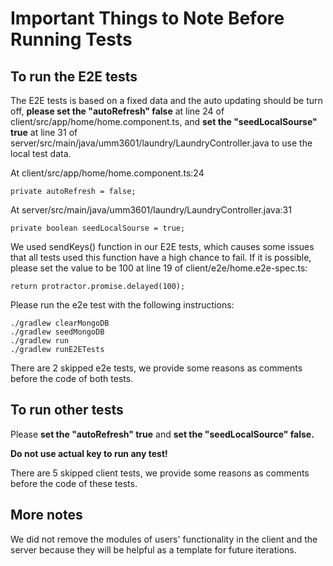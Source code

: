 # Important Things to Note Before Running Tests

## To run the E2E tests
The E2E tests is based on a fixed data and the auto updating should be turn off, **please set the "autoRefresh" false** at line 24 of client/src/app/home/home.component.ts, and **set the "seedLocalSourse" true** at line 31 of server/src/main/java/umm3601/laundry/LaundryController.java to use the local test data. 

At client/src/app/home/home.component.ts:24
```{java}
private autoRefresh = false;                
```
At server/src/main/java/umm3601/laundry/LaundryController.java:31
```{java}
private boolean seedLocalSourse = true;     
```

We used sendKeys() function in our E2E tests, which causes some issues that all tests used this function have a high chance to fail. If it is possible, please set the value to be 100 at line 19 of client/e2e/home.e2e-spec.ts:
```{java}
return protractor.promise.delayed(100);              
```

Please run the e2e test with the following instructions:
```
./gradlew clearMongoDB
./gradlew seedMongoDB
./gradlew run
./gradlew runE2ETests
```

There are 2 skipped e2e tests, we provide some reasons as comments before the code of both tests.

## To run other tests
Please **set the "autoRefresh" true** and **set the "seedLocalSource" false.**

**Do not use actual key to run any test!**

There are 5 skipped client tests, we provide some reasons as comments before the code of these tests.

## More notes
We did not remove the modules of users' functionality in the client and the server because they will be helpful as a template for future iterations.
